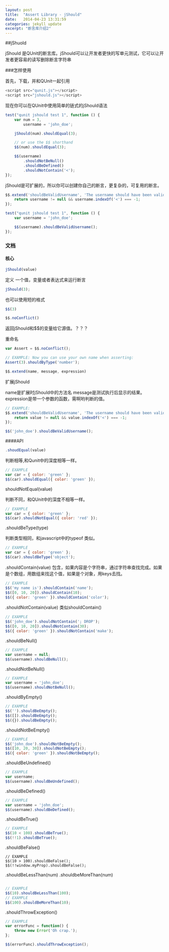 ```yaml
---
layout: post
title:  "Assert Library - jShould"
date:   2014-04-23 13:31:59
categories: jekyll update
excerpt: "断言库介绍2"
---
```


##jShuold

jShould 是QUnit的断言库。jShould可以让开发者更快的写单元测试，它可以让开发者更容易的读写删除断言字符串

###怎样使用

首先，下载，并和QUnit一起引用
```javascript
<script src="qunit.js"></script>
<script src="jshould.js"></script>
```
现在你可以在QUnit中使用简单的链式的jShould语法

```javascript
test("qunit jshould test 1", function () {
    var num = 3,
        username = 'john_doe';

    jShould(num).shouldEqual(3);

    // or use the $$ shorthand
    $$(num).shouldEqual(3);

    $$(username)
        .shouldNotBeNull()
        .shouldBeDefined()
        .shouldNotContain('<');
});
```

jShould是可扩展的，所以你可以创建你自己的断言，更复杂的，可复用的断言。

```javascript
$$.extend('shouldBeValidUsername', 'The username should have been valid.', function (username) {
    return username != null && username.indexOf('<') === -1;
});

test("qunit jshould test 1", function () {
    var username = 'john_doe';  

    $$(username).shouldBeValidUsername();
});
```
### 文档

#### 核心

```javascript
jShould(value)
```

定义 一个值，变量或者表达式来运行断言

```javascript
jShould(3);
```

也可以使用短的格式

```javascript
$$(3)
```

```javascript
$$.noConflict()
```

返回jShould和$$的变量给它源值。？？？

重命名

```javascript
var Assert = $$.noConflict();

// EXAMPLE: Now you can use your own name when asserting:
Assert(3).shouldByType('number');
```

```javascript
$$.extend(name, message, expression)
```

扩展jShould

name是扩展时jShould中的方法名
message是测试执行后显示的结果。
expression是带一个参数的函数，需啊哟判断的值。

```javascript
// EXAMPLE:
$$.extend('shouldBeValidUsername', 'The username should have been valid.', function (value) {
    return value != null && value.indexOf('<') === -1;
});

$$('john_doe').shouldBeValidUsername();
```

####API

```javascript
.shoudEqual(value)
```

判断相等,和Qunit中的深度相等一样。

```javascript
// EXAMPLE
var car = { color: 'green' };
$$(car).shouldEqual({ color: 'green' });
```

shouldNotEqual(value)

判断不同，和QUnit中的深度不相等一样。

```javascript
// EXAMPLE
var car = { color: 'green' };
$$(car).shouldNotEqual({ color: 'red' });
```

.shouldBeType(type)

判断类型相同，和javascript中的typeof 类似。

```javascript
// EXAMPLE
var car = { color: 'green' };
$$(car).shouldBeType('object');
```

.shouldContain(value)
包含，如果内容是个字符串，通过字符串查找完成。如果是个数组，用数组来找这个值，如果是个对象，用keys去找。

```javascript
// EXAMPLE
$$('my name is').shouldContain('name');
$$([0, 10, 20]).shouldContain(10);
$$({ color: 'green' }).shouldContain('color');
```

.shouldNotContain(value)
类似shouldContain()

```javascript
// EXAMPLE
$$('john_doe').shouldNotContain('; DROP');
$$([0, 10, 20]).shouldNotContain(30);
$$({ color: 'green' }).shouldNotContain('make');
```

.shouldBeNull()

```javascript
// EXAMPLE
var username = null;
$$(username).shouldBeNull();
```

.shouldNotBeNull()

```javascript
// EXAMPLE
var username = 'john_doe';
$$(username).shouldNotBeNull();
```

.shouldByEmpty()

```javascript
// EXAMPLE
$$('').shouldBeEmpty();
$$([]).shouldBeEmpty();
$$({}).shouldBeEmpty();
```

.shouldNotBeEmpty()

```javascript
// EXAMPLE
$$('john_doe').shouldNotBeEmpty();
$$([10, 20, 30]).shouldNotBeEmpty();
$$({ color: 'green' }).shouldNotBeEmpty();
```

.shouldBeUndefined()

```javascript
// EXAMPLE
var username;
$$(username).shouldBeUndefined();
```

.shouldBeDefined()

```javascript
// EXAMPLE
var username = 'john_doe';
$$(username).shouldBeDefined();
```

.shouldBeTrue()

```javascript
// EXAMPLE
$$(10 < 100).shouldBeTrue();
$$(!!1).shouldBeTrue();
```

.shouldBeFalse()

```
// EXAMPLE
$$(10 > 100).shouldBeFalse();
$$(!!window.myProp).shouldBeFalse();
```

.shouldBeLessThan(num) .shouldbeMoreThan(num)

```javascript

// EXAMPLE
$$(10).shouldBeLessThan(100);
// EXAMPLE
$$(100).shouldBeMoreThan(10);
```

.shouldThrowException()
```javascript
// EXAMPLE
var errorFunc = function() {
    throw new Error('Oh crap.');
};

$$(errorFunc).shouldThrowException();
```
